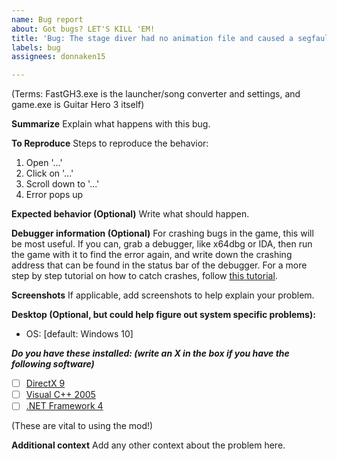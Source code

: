 ```yaml
---
name: Bug report
about: Got bugs? LET'S KILL 'EM!
title: 'Bug: The stage diver had no animation file and caused a segfault on my guitar'
labels: bug
assignees: donnaken15

---
```


(Terms: FastGH3.exe is the launcher/song converter and settings, and game.exe is Guitar Hero 3 itself)

**Summarize**
Explain what happens with this bug.

**To Reproduce**
Steps to reproduce the behavior:
1. Open '...'
2. Click on '...'
3. Scroll down to '...'
4. Error pops up

**Expected behavior (Optional)**
Write what should happen.

**Debugger information (Optional)**
For crashing bugs in the game, this will be most useful. If you can, grab a debugger, like x64dbg or IDA, then run the game with it to find the error again, and write down the crashing address that can be found in the status bar of the debugger.
For a more step by step tutorial on how to catch crashes, follow [this tutorial](https://gitgud.io/fretworks/guitar-hero-sdk/-/wikis/Debugging-Crashes).

**Screenshots**
If applicable, add screenshots to help explain your problem.

**Desktop (Optional, but could help figure out system specific problems):**
 - OS: [default: Windows 10]

***Do you have these installed: (write an X in the box if you have the following software)***
 - [  ] [DirectX 9](http://localhost/fastgh3/redist.php?f=1)
 - [  ] [Visual C++ 2005](http://localhost/fastgh3/redist.php?f=2)
 - [  ] [.NET Framework 4](http://localhost/fastgh3/redist.php?f=3)

(These are vital to using the mod!)

**Additional context**
Add any other context about the problem here.
